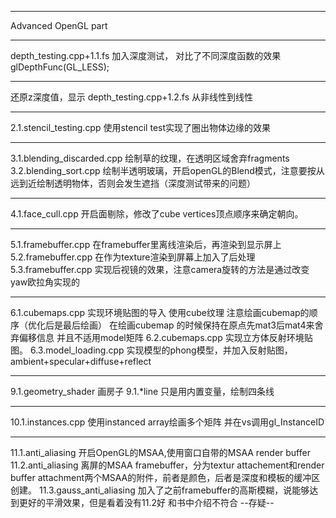 ***
Advanced OpenGL part
***
depth_testing.cpp+1.1.fs
加入深度测试，
对比了不同深度函数的效果glDepthFunc(GL_LESS);
***
还原z深度值，显示
depth_testing.cpp+1.2.fs
从非线性到线性
***
2.1.stencil_testing.cpp
使用stencil test实现了圈出物体边缘的效果
***
3.1.blending_discarded.cpp
绘制草的纹理，在透明区域舍弃fragments
3.2.blending_sort.cpp
绘制半透明玻璃，开启openGL的Blend模式，注意要按从远到近绘制透明物体，否则会发生遮挡（深度测试带来的问题）
***
4.1.face_cull.cpp
开启面剔除，修改了cube vertices顶点顺序来确定朝向。
***
5.1.framebuffer.cpp
在framebuffer里离线渲染后，再渲染到显示屏上
5.2.framebuffer.cpp
在作为texture渲染到屏幕上加入了后处理
5.3.framebuffer.cpp
实现后视镜的效果，注意camera旋转的方法是通过改变yaw欧拉角实现的
***
6.1.cubemaps.cpp
实现环境贴图的导入 使用cube纹理
注意绘画cubemap的顺序（优化后是最后绘画）
在绘画cubemap 的时候保持在原点先mat3后mat4来舍弃偏移信息
并且不适用model矩阵
6.2.cubemaps.cpp
实现立方体反射环境贴图。
6.3.model_loading.cpp
实现模型的phong模型，并加入反射贴图，ambient+specular+diffuse+reflect
***
9.1.geometry_shader
画房子
9.1.*line
只是用内置变量，绘制四条线
***
10.1.instances.cpp
使用instanced array绘画多个矩阵
并在vs调用gl_InstanceID
***
11.1.anti_aliasing
开启OpenGL的MSAA,使用窗口自带的MSAA render buffer
11.2.anti_aliasing
离屏的MSAA framebuffer，分为textur attachement和render buffer attachment两个MSAA的附件，前者是颜色，后者是深度和模板的缓冲区创建。
11.3.gauss_anti_aliasing
加入了之前framebuffer的高斯模糊，说能够达到更好的平滑效果，但是看着没有11.2好
和书中介绍不符合
--存疑--